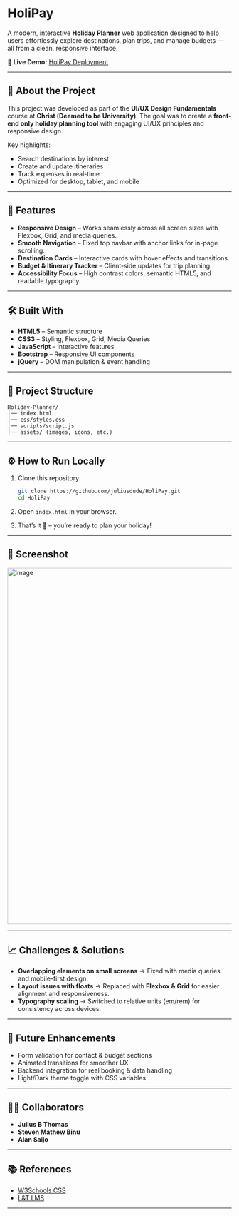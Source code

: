 
#  HoliPay

A modern, interactive **Holiday Planner** web application designed to help users effortlessly explore destinations, plan trips, and manage budgets — all from a clean, responsive interface.

🔗 **Live Demo:** [HoliPay Deployment](https://juliusdude.github.io/HoliPay/)

---

## 📖 About the Project

This project was developed as part of the **UI/UX Design Fundamentals** course at **Christ (Deemed to be University)**.
The goal was to create a **front-end only holiday planning tool** with engaging UI/UX principles and responsive design.

Key highlights:

* Search destinations by interest
* Create and update itineraries
* Track expenses in real-time
* Optimized for desktop, tablet, and mobile

---

## 🚀 Features

* **Responsive Design** – Works seamlessly across all screen sizes with Flexbox, Grid, and media queries.
* **Smooth Navigation** – Fixed top navbar with anchor links for in-page scrolling.
* **Destination Cards** – Interactive cards with hover effects and transitions.
* **Budget & Itinerary Tracker** – Client-side updates for trip planning.
* **Accessibility Focus** – High contrast colors, semantic HTML5, and readable typography.

---

## 🛠️ Built With

* **HTML5** – Semantic structure
* **CSS3** – Styling, Flexbox, Grid, Media Queries
* **JavaScript** – Interactive features
* **Bootstrap** – Responsive UI components
* **jQuery** – DOM manipulation & event handling

---

## 📂 Project Structure

```
Holiday-Planner/
│── index.html
│── css/styles.css
│── scripts/script.js
│── assets/ (images, icons, etc.)
```

---

## ⚙️ How to Run Locally

1. Clone this repository:

   ```bash
   git clone https://github.com/juliusdude/HoliPay.git
   cd HoliPay
   ```
2. Open `index.html` in your browser.
3. That’s it 🎉 – you’re ready to plan your holiday!

---

## 📸 Screenshot

<img width="1876" height="799" alt="image" src="https://github.com/user-attachments/assets/8645023a-9aed-49aa-b2f6-22d77bf3cb57" />


---

## 📈 Challenges & Solutions

* **Overlapping elements on small screens** → Fixed with media queries and mobile-first design.
* **Layout issues with floats** → Replaced with **Flexbox & Grid** for easier alignment and responsiveness.
* **Typography scaling** → Switched to relative units (em/rem) for consistency across devices.

---

## 🔮 Future Enhancements

* Form validation for contact & budget sections
* Animated transitions for smoother UX
* Backend integration for real booking & data handling
* Light/Dark theme toggle with CSS variables

---

## 👨‍💻 Collaborators

* **Julius B Thomas**
* **Steven Mathew Binu**
* **Alan Saijo**

---

## 📚 References

* [W3Schools CSS](https://www.w3schools.com/css/default.asp)
* [L&T LMS](https://learn.lntedutech.com/Landing/MyCourse)

---
